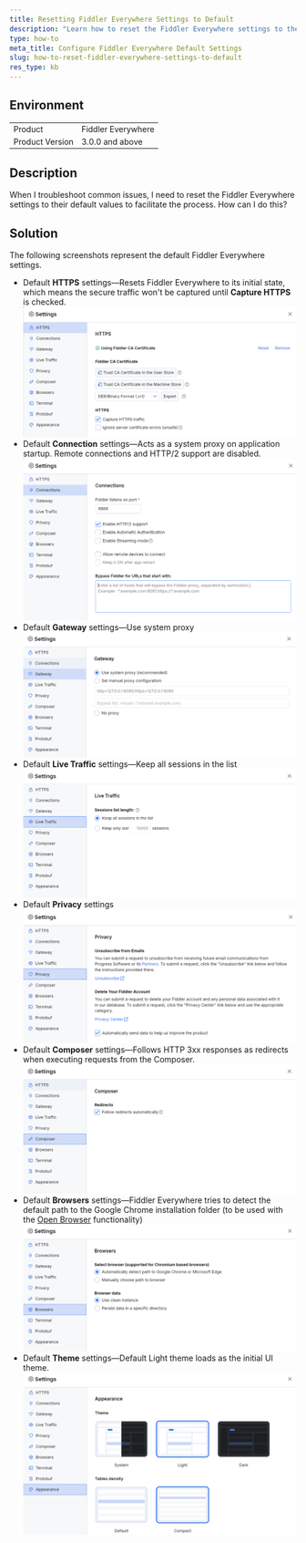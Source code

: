 ```yaml
---
title: Resetting Fiddler Everywhere Settings to Default
description: "Learn how to reset the Fiddler Everywhere settings to their default values to troubleshoot common issues."
type: how-to
meta_title: Configure Fiddler Everywhere Default Settings
slug: how-to-reset-fiddler-everywhere-settings-to-default
res_type: kb
---
```


## Environment

|   |   |
|---|---|
| Product   |  Fiddler Everywhere  |
| Product Version | 3.0.0 and above  |

## Description

When I troubleshoot common issues, I need to reset the Fiddler Everywhere settings to their default values to facilitate the process. How can I do this?

## Solution

The following screenshots represent the default Fiddler Everywhere settings.

* Default **HTTPS** settings&mdash;Resets Fiddler Everywhere to its initial state, which means the secure traffic won't be captured until **Capture HTTPS** is checked.
  ![default https settings](./images//settings-https.png)
* Default **Connection** settings&mdash;Acts as a system proxy on application startup. Remote connections and HTTP/2 support are disabled.
  ![default Connection settings](./images//settings-connections.png)
* Default **Gateway** settings&mdash;Use system proxy
  ![default Gateway settings](./images//settings-gateway.png)
* Default **Live Traffic** settings&mdash;Keep all sessions in the list
  ![default Gateway settings](./images//settings-live-traffic.png)  
* Default **Privacy** settings 
  ![default Privacy settings](./images//settings-privacy.png)
* Default **Composer** settings&mdash;Follows HTTP 3xx responses as redirects when executing requests from the Composer.
  ![default Composer settings](./images//settings-composer.png)
* Default **Browsers** settings&mdash;Fiddler Everywhere tries to detect the default path to the Google Chrome installation folder (to be used with the [Open Browser](slug://capture-traffic-get-started#independent-browser-capturing-browser-capturing) functionality)
  ![default Browsers settings](./images//settings-browsers.png)
* Default **Theme** settings&mdash;Default Light theme loads as the initial UI theme.
  ![default Theme settings](./images//settings-themes.png)